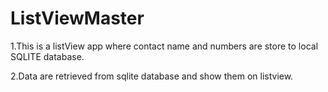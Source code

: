 # ListViewMaster
1.This is a listView app where contact name and numbers are store to local SQLITE database.

2.Data are retrieved from sqlite database and show them on listview. 
